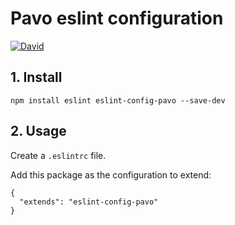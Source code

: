 # Pavo eslint configuration

[![David](https://img.shields.io/david/dependencies/jamiemagique/eslint-config-pavo.svg?style=flat-square)](https://david-dm.org/jamiemagique/eslint-config-pavo?type=dependencies)

## 1. Install

```
npm install eslint eslint-config-pavo --save-dev
```

## 2. Usage

Create a `.eslintrc` file.

Add this package as the configuration to extend:

```
{
  "extends": "eslint-config-pavo"
}
```
